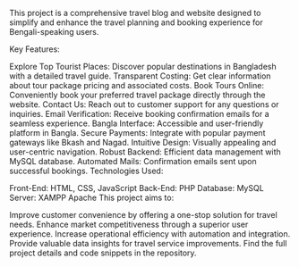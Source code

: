 This project is a comprehensive travel blog and website designed to simplify and enhance the travel planning and booking experience for Bengali-speaking users.

Key Features:

Explore Top Tourist Places: Discover popular destinations in Bangladesh with a detailed travel guide.
Transparent Costing: Get clear information about tour package pricing and associated costs.
Book Tours Online: Conveniently book your preferred travel package directly through the website.
Contact Us: Reach out to customer support for any questions or inquiries.
Email Verification: Receive booking confirmation emails for a seamless experience.
Bangla Interface: Accessible and user-friendly platform in Bangla.
Secure Payments: Integrate with popular payment gateways like Bkash and Nagad.
Intuitive Design: Visually appealing and user-centric navigation.
Robust Backend: Efficient data management with MySQL database.
Automated Mails: Confirmation emails sent upon successful bookings.
Technologies Used:

Front-End: HTML, CSS, JavaScript
Back-End: PHP
Database: MySQL
Server: XAMPP Apache
This project aims to:

Improve customer convenience by offering a one-stop solution for travel needs.
Enhance market competitiveness through a superior user experience.
Increase operational efficiency with automation and integration.
Provide valuable data insights for travel service improvements.
Find the full project details and code snippets in the repository.
